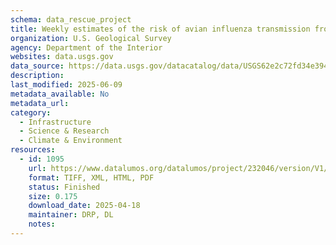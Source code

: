 ```yaml
---
schema: data_rescue_project 
title: Weekly estimates of the risk of avian influenza transmission from wild waterfowl to domestic poultry - Initial phase models
organization: U.S. Geological Survey
agency: Department of the Interior
websites: data.usgs.gov
data_source: https://data.usgs.gov/datacatalog/data/USGS62e2c72fd34e394b65364ee4
description: 
last_modified: 2025-06-09
metadata_available: No
metadata_url: 
category:
  - Infrastructure 
  - Science & Research 
  - Climate & Environment 
resources:
  - id: 1095
    url: https://www.datalumos.org/datalumos/project/232046/version/V1/view
    format: TIFF, XML, HTML, PDF
    status: Finished
    size: 0.175
    download_date: 2025-04-18
    maintainer: DRP, DL
    notes: 
---
```

